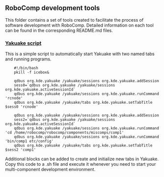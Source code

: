 ## RoboComp development tools

This folder contains a set of tools created to facilitate the process of software development with RoboComp. Detailed information on each tool can be found in the corresponding README.md files.


### [Yakuake script](https://yakuake.kde.org)


This is a simple script to automatically start Yakuake with two named tabs and running programs.


        #!/bin/bash
        pkill -f icebox&

        qdbus org.kde.yakuake /yakuake/sessions org.kde.yakuake.addSession
        sess0=`qdbus org.kde.yakuake /yakuake/sessions org.kde.yakuake.activeSessionId`
        qdbus org.kde.yakuake /yakuake/sessions org.kde.yakuake.runCommand 'rcnode'
        qdbus org.kde.yakuake /yakuake/tabs org.kde.yakuake.setTabTitle $sess0 'rcnode'

        qdbus org.kde.yakuake /yakuake/sessions org.kde.yakuake.addSession
        sess2=`qdbus org.kde.yakuake /yakuake/sessions org.kde.yakuake.activeSessionId`
        qdbus org.kde.yakuake /yakuake/sessions org.kde.yakuake.runCommand 'cd /home/robocomp/robocomp/components/miscomps/comp1'
        qdbus org.kde.yakuake /yakuake/sessions org.kde.yakuake.runCommand 'bin/comp1 etc/config'
        qdbus org.kde.yakuake /yakuake/tabs org.kde.yakuake.setTabTitle $sess2 'comp1'

Additional blocks can be added to create and initialize new tabs in Yakuake.
Copy this code to a .sh file and execute it whenever you need to start your multi-component development environment.
